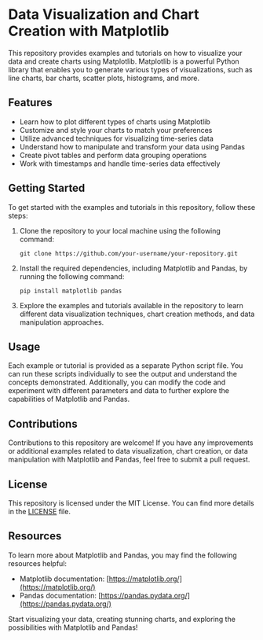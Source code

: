 # Data Visualization and Chart Creation with Matplotlib

This repository provides examples and tutorials on how to visualize your data and create charts using Matplotlib. Matplotlib is a powerful Python library that enables you to generate various types of visualizations, such as line charts, bar charts, scatter plots, histograms, and more.

## Features

- Learn how to plot different types of charts using Matplotlib
- Customize and style your charts to match your preferences
- Utilize advanced techniques for visualizing time-series data
- Understand how to manipulate and transform your data using Pandas
- Create pivot tables and perform data grouping operations
- Work with timestamps and handle time-series data effectively

## Getting Started

To get started with the examples and tutorials in this repository, follow these steps:

1. Clone the repository to your local machine using the following command:
   ```
   git clone https://github.com/your-username/your-repository.git
   ```

2. Install the required dependencies, including Matplotlib and Pandas, by running the following command:
   ```
   pip install matplotlib pandas
   ```

3. Explore the examples and tutorials available in the repository to learn different data visualization techniques, chart creation methods, and data manipulation approaches.

## Usage

Each example or tutorial is provided as a separate Python script file. You can run these scripts individually to see the output and understand the concepts demonstrated. Additionally, you can modify the code and experiment with different parameters and data to further explore the capabilities of Matplotlib and Pandas.

## Contributions

Contributions to this repository are welcome! If you have any improvements or additional examples related to data visualization, chart creation, or data manipulation with Matplotlib and Pandas, feel free to submit a pull request.

## License

This repository is licensed under the MIT License. You can find more details in the [LICENSE](LICENSE) file.

## Resources

To learn more about Matplotlib and Pandas, you may find the following resources helpful:

- Matplotlib documentation: [https://matplotlib.org/](https://matplotlib.org/)
- Pandas documentation: [https://pandas.pydata.org/](https://pandas.pydata.org/)

Start visualizing your data, creating stunning charts, and exploring the possibilities with Matplotlib and Pandas!